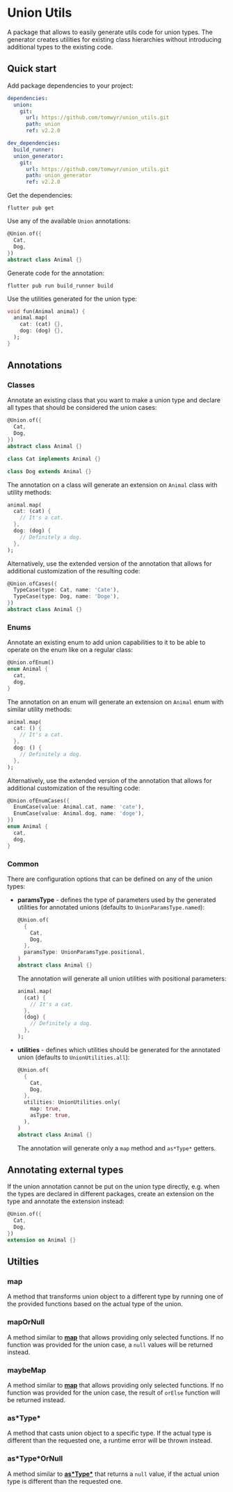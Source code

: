 # Union Utils

A package that allows to easily generate utils code for union types. The generator creates utilities for existing class hierarchies without introducing additional types to the existing code.

## Quick start

Add package dependencies to your project:

```Yaml
dependencies:
  union:
    git:
      url: https://github.com/tomwyr/union_utils.git
      path: union
      ref: v2.2.0

dev_dependencies:
  build_runner:
  union_generator:
    git:
      url: https://github.com/tomwyr/union_utils.git
      path: union_generator
      ref: v2.2.0
```

Get the dependencies:

```
flutter pub get
```

Use any of the available `Union` annotations:

```Dart
@Union.of({
  Cat,
  Dog,
})
abstract class Animal {}
```

Generate code for the annotation:

```
flutter pub run build_runner build
```

Use the utilities generated for the union type:

```Dart
void fun(Animal animal) {
  animal.map(
    cat: (cat) {},
    dog: (dog) {},
  );
}
```

## Annotations

### **Classes**

Annotate an existing class that you want to make a union type and declare all types that should be considered the union cases:

```Dart
@Union.of({
  Cat,
  Dog,
})
abstract class Animal {}

class Cat implements Animal {}

class Dog extends Animal {}
```

The annotation on a class will generate an extension on `Animal` class with utility methods:

```Dart
animal.map(
  cat: (cat) {
    // It's a cat.
  },
  dog: (dog) {
    // Definitely a dog.
  },
);
```

Alternatively, use the extended version of the annotation that allows for additional customization of the resulting code:

```Dart
@Union.ofCases({
  TypeCase(type: Cat, name: 'Cate'),
  TypeCase(type: Dog, name: 'Doge'),
})
abstract class Animal {}
```

### **Enums**

Annotate an existing enum to add union capabilities to it to be able to operate on the enum like on a regular class:

```Dart
@Union.ofEnum()
enum Animal {
  cat,
  dog,
}
```

The annotation on an enum will generate an extension on `Animal` enum with similar utility methods:

```Dart
animal.map(
  cat: () {
    // It's a cat.
  },
  dog: () {
    // Definitely a dog.
  },
);
```

Alternatively, use the extended version of the annotation that allows for additional customization of the resulting code:

```Dart
@Union.ofEnumCases({
  EnumCase(value: Animal.cat, name: 'cate'),
  EnumCase(value: Animal.dog, name: 'doge'),
})
enum Animal {
  cat,
  dog,
}
```

### **Common**

There are configuration options that can be defined on any of the union types:

- **paramsType** - defines the type of parameters used by the generated utilities for annotated unions (defaults to `UnionParamsType.named`):

  ```Dart
  @Union.of(
    {
      Cat,
      Dog,
    },
    paramsType: UnionParamsType.positional,
  )
  abstract class Animal {}
  ```

  The annotation will generate all union utilities with positional parameters:

  ```Dart
  animal.map(
    (cat) {
      // It's a cat.
    },
    (dog) {
      // Definitely a dog.
    },
  );
  ```

- **utilities** - defines which utilities should be generated for the annotated union (defaults to `UnionUtilities.all`):
  ```Dart
  @Union.of(
    {
      Cat,
      Dog,
    },
    utilities: UnionUtilities.only(
      map: true,
      asType: true,
    ),
  )
  abstract class Animal {}
  ```
  The annotation will generate only a `map` method and `as*Type*` getters.

## Annotating external types

If the union annotation cannot be put on the union type directly, e.g. when the types are declared in different packages, create an extension on the type and annotate the extension instead:

```Dart
@Union.of({
  Cat,
  Dog,
})
extension on Animal {}
```

## Utilties

### **map**

A method that transforms union object to a different type by running one of the provided functions based on the actual type of the union.

### **mapOrNull**

A method similar to [**map**](#map) that allows providing only selected functions. If no function was provided for the union case, a `null` values will be returned instead.

### **maybeMap**

A method similar to [**map**](#map) that allows providing only selected functions. If no function was provided for the union case, the result of `orElse` function will be returned instead.

### **as\*Type\***

A method that casts union object to a specific type. If the actual type is different than the requested one, a runtime error will be thrown instead.

### **as\*Type\*OrNull**

A method similar to [**as\*Type\***](#asType) that returns a `null` value, if the actual union type is different than the requested one.
